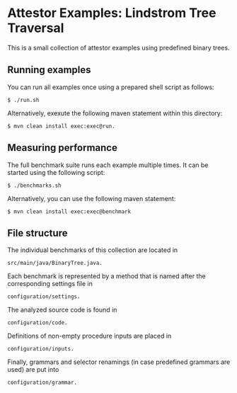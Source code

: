 Attestor Examples: Lindstrom Tree Traversal
===========================================

This is a small collection of attestor examples using predefined binary trees.


## Running examples

You can run all examples once using a prepared shell script as follows:

    $ ./run.sh

Alternatively, exexute the following maven statement within this directory:

    $ mvn clean install exec:exec@run.


## Measuring performance

The full benchmark suite runs each example multiple times. It can be started using the following script:

    $ ./benchmarks.sh

Alternatively, you can use the following maven statement:

    $ mvn clean install exec:exec@benchmark


## File structure

The individual benchmarks of this collection are located in

    src/main/java/BinaryTree.java.

Each benchmark is represented by a method that is named after the corresponding settings file in

    configuration/settings.

The analyzed source code is found in

    configuration/code.

Definitions of non-empty procedure inputs are placed in

    configuration/inputs.

Finally, grammars and selector renamings (in case predefined grammars are used) are put into

    configuration/grammar.


